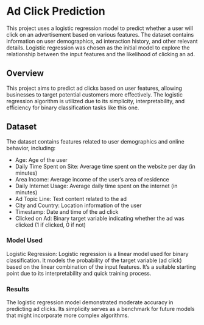 # Ad Click Prediction
This project uses a logistic regression model to predict whether a user will click on an advertisement based on various features. The dataset contains information on user demographics, ad interaction history, and other relevant details. Logistic regression was chosen as the initial model to explore the relationship between the input features and the likelihood of clicking an ad.

## Overview
This project aims to predict ad clicks based on user features, allowing businesses to target potential customers more effectively. The logistic regression algorithm is utilized due to its simplicity, interpretability, and efficiency for binary classification tasks like this one.

## Dataset
The dataset contains features related to user demographics and online behavior, including:

- Age: Age of the user
- Daily Time Spent on Site: Average time spent on the website per day (in minutes)
- Area Income: Average income of the user’s area of residence
- Daily Internet Usage: Average daily time spent on the internet (in minutes)
- Ad Topic Line: Text content related to the ad
- City and Country: Location information of the user
- Timestamp: Date and time of the ad click
- Clicked on Ad: Binary target variable indicating whether the ad was clicked (1 if clicked, 0 if not)
### Model Used
Logistic Regression: Logistic regression is a linear model used for binary classification. It models the probability of the target variable (ad click) based on the linear combination of the input features. It’s a suitable starting point due to its interpretability and quick training process.
### Results
The logistic regression model demonstrated moderate accuracy in predicting ad clicks. Its simplicity serves as a benchmark for future models that might incorporate more complex algorithms.
